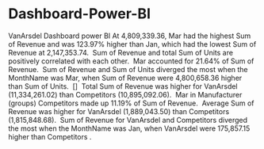 # Dashboard-Power-BI
VanArsdel Dashboard power BI
﻿At 4,809,339.36, Mar had the highest Sum of Revenue and was 123.97% higher than Jan, which had the lowest Sum of Revenue at 2,147,353.74.﻿﻿
﻿﻿
﻿﻿Sum of Revenue and total Sum of Units are positively correlated with each other.﻿﻿
﻿﻿
﻿﻿Mar accounted for 21.64% of Sum of Revenue.﻿﻿
﻿﻿
﻿﻿Sum of Revenue and Sum of Units diverged the most when the MonthName was Mar, when Sum of Revenue were 4,800,658.36 higher than Sum of Units.﻿﻿
﻿﻿
﻿﻿[]﻿﻿
﻿﻿
﻿﻿Total Sum of Revenue was higher for VanArsdel (11,334,261.02) than Competitors  (10,895,092.06).﻿﻿
﻿﻿
﻿﻿Mar in Manufacturer (groups) Competitors  made up 11.19% of Sum of Revenue.﻿﻿
﻿﻿
﻿﻿Average Sum of Revenue was higher for VanArsdel (1,889,043.50) than Competitors  (1,815,848.68).﻿﻿
﻿﻿
﻿﻿Sum of Revenue for VanArsdel and Competitors  diverged the most when the MonthName was Jan, when VanArsdel were 175,857.15 higher than Competitors .﻿﻿
﻿﻿
﻿
